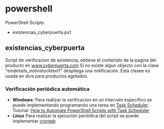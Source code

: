 # powershell
PowerShell Scripts

 - existencias_cyberpuerta.ps1

## existencias_cyberpuerta
Script de verificacion de existencia, obtiene el contenido de la pagina del producto en www.cyberpuerta.com 
Si no existe algun objecto con la clase "emdetails_notinstocktext1" despliega una notificación.
Esta clasee es usada en divs para productos agotados.
 ### Verificación periódica automática

 - **Windows**: 
Para realizar la verificacion en un intervalo especifico se puede implementando programando una tarea en [Task Scheduler](https://docs.microsoft.com/en-us/windows-server/administration/windows-commands/schtasks).
Tutorial: [How to Automate PowerShell Scripts with Task Scheduler](https://blog.netwrix.com/2018/07/03/how-to-automate-powershell-scripts-with-task-scheduler/)
 - **Linux**
 Para realizar la ejecución periódica del script se puede implementar [crontab](https://man7.org/linux/man-pages/man5/crontab.5.html)
 